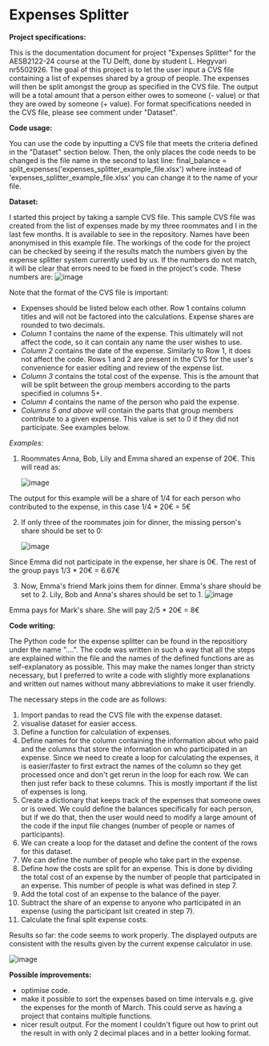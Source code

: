 # Expenses Splitter

**Project specifications:**

This is the documentation document for project "Expenses Splitter" for the AESB2122-24 course at the TU Delft, done by student L. Hegyvari nr5502926. The goal of this project is to let the user input a CVS file containing a list of expenses shared by a group of people. The expenses will then be split amongst the group as specified in the CVS file. The output will be a total amount that a person either owes to someone (- value) or that they are owed by someone (+ value). For format specifications needed in the CVS file, please see comment under "Dataset". 

**Code usage:**

You can use the code by inputting a CVS file that meets the criteria defined in the "Dataset" section below. Then, the only places the code needs to be changed is the file name in the second to last line:
final_balance = split_expenses('expenses_splitter_example_file.xlsx') where instead of 'expenses_splitter_example_file.xlsx' you can change it to the name of your file.

**Dataset:**

I started this project by taking a sample CVS file. This sample CVS file was created from the list of expenses made by my three roommates and I in the last few months. It is available to see in the repository. Names have been anonymised in this example file. The workings of the code for the project can be checked by seeing if the results match the numbers given by the expense splitter system currently used by us. If the numbers do not match, it will be clear that errors need to be fixed in the project's code. These numbers are:
![image](https://github.com/user-attachments/assets/f8e16a83-84de-4261-a448-712b582e0493)

Note that the format of the CVS file is important:
- Expenses should be listed below each other. Row 1 contains column titles and will not be factored into the calculations. Expense shares are rounded to two decimals.
- _Column 1_ contains the name of the expense. This ultimately will not affect the code, so it can contain any name the user wishes to use.
- _Column 2_ contains the date of the expense. Similarly to Row 1, it does not affect the code. Rows 1 and 2 are present in the CVS for the user's convenience for easier editing and review of the expense list.
- _Column 3_ contains the total cost of the expense. This is the amount that will be split between the group members according to the parts specified in columns 5+.
- _Column 4_ contains the name of the person who paid the expense.
- _Columns 5 and above_ will contain the parts that group members contribute to a given expense. This value is set to 0 if they did not participate. See examples below.

_Examples:_

1. Roommates Anna, Bob, Lily and Emma shared an expense of 20€. This will read as:

    ![image](https://github.com/user-attachments/assets/f96aa77b-5a1b-439b-a761-e61efc729fe0)

The output for this example will be a share of 1/4 for each person who contributed to the expense, in this case 1/4 * 20€ = 5€ 

2. If only three of the roommates join for dinner, the missing person's share should be set to 0:
 
   ![image](https://github.com/user-attachments/assets/f2313a16-4cb9-4ff4-b2c1-7edae904276a)

Since Emma did not participate in the expense, her share is 0€. The rest of the group pays 1/3 * 20€ = 6.67€

3. Now, Emma's friend Mark joins them for dinner. Emma's share should be set to 2. Lily, Bob and Anna's shares should be set to 1.
 ![image](https://github.com/user-attachments/assets/bd96b529-d3a7-40a6-9423-47b758f1e34b)

Emma pays for Mark's share. She will pay 2/5 * 20€ = 8€

**Code writing:**

The Python code for the expense splitter can be found in the repositiory under the name "....". The code was written in such a way that all the steps are explained within the file and the names of the defined functions are as self-explanatory as possible. This may make the names longer than stricty necessary, but I preferred to write a code with slightly more explanations and written out names without many abbreviations to make it user friendly.

The necessary steps in the code are as follows:
1. Import pandas to read the CVS file with the expense dataset.
2. visualise dataset for easier access.
3. Define a function for calculation of expenses.
4. Define names for the column containing the information about who paid and the columns that store the information on who participated in an expense. Since we need to create a loop for calculating the expenses, it is easier/faster to first extract the names of the column so they get processed once and don't get rerun in the loop for each row. We can then just refer back to these columns. This is mostly important if the list of expenses is long.
5. Create a dictionary that keeps track of the expenses that someone owes or is owed. We could define the balances specifically for each person, but if we do that, then the user would need to modify a large amount of the code if the input file changes (number of people or names of participants).
6. We can create a loop for the dataset and define the content of the rows for this dataset.
7. We can define the number of people who take part in the expense.
8. Define how the costs are split for an expense. This is done by dividing the total cost of an expense by the number of people that participated in an expense. This number of people is what was defined in step 7.
9. Add the total cost of an expense to the balance of the payer.
10. Subtract the share of an expense to anyone who participated in an expense (using the participant lsit created in step 7).
11. Calculate the final split expense costs.

Results so far: the code seems to work properly. The displayed outputs are consistent with the results given by the current expense calculator in use. 

![image](https://github.com/user-attachments/assets/bee85517-2d52-4233-a5dd-ff91fb61d02a)

**Possible improvements:**
- optimise code. 
- make it possible to sort the expenses based on time intervals e.g. give the expenses for the month of March. This could serve as having a project that contains multiple functions.
- nicer result output. For the moment I couldn't figure out how to print out the result in with only 2 decimal places and in a better looking format.
